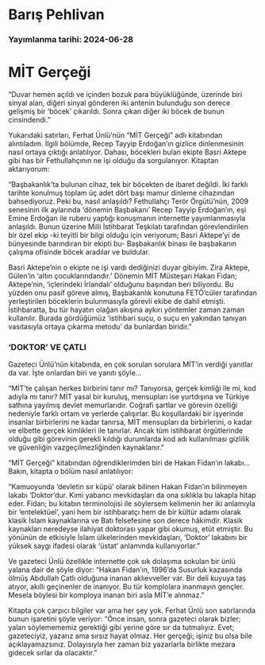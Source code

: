 # Barış Pehlivan

### Yayımlanma tarihi: 2024-06-28

# MİT Gerçeği

“Duvar hemen açıldı ve içinden bozuk para büyüklüğünde, üzerinde biri sinyal alan, diğeri sinyal gönderen iki antenin bulunduğu son derece gelişmiş bir ‘böcek’ çıkarıldı. Sonra çıkan diğer iki böcek de bunun cinsindendi.”

Yukarıdaki satırları, Ferhat Ünlü’nün “MİT Gerçeği” adlı kitabından alıntıladım. İlgili bölümde, Recep Tayyip Erdoğan’ın gizlice dinlenmesinin nasıl ortaya çıktığı anlatılıyor. Dahası, böcekleri bulan ekipte Basri Aktepe gibi has bir Fethullahçının ne işi olduğu da sorgulanıyor. Kitaptan aktarıyorum:

“Başbakanlık’ta bulunan cihaz, tek bir böcekten de ibaret değildi. İki farklı tarihte konulmuş toplam üç adet dört başı mamur dinleme cihazından bahsediyoruz. Peki bu, nasıl anlaşıldı? Fethullahçı Terör Örgütü’nün, 2009 senesinin ilk aylarında ‘dönemin Başbakanı’ Recep Tayyip Erdoğan’ın, eşi Emine Erdoğan ile ruberu yaptığı konuşmanın internette yayımlanmasıyla anlaşıldı. Bunun üzerine Milli İstihbarat Teşkilatı tarafından görevlendirilen bir özel ekip -ki teyitli bir bilgi olduğu için veriyorum; Basri Aktepe’yi de bünyesinde barındıran bir ekipti bu- Başbakanlık binası ile başbakanın çalışma ofisinde böcek aradılar ve buldular.

Basri Aktepe’nin o ekipte ne işi vardı dediğinizi duyar gibiyim. Zira Aktepe, Gülen’in ‘altın çocuklarındandır.’ Dönemin MİT Müsteşarı Hakan Fidan; Aktepe’nin, ‘içlerindeki İrlandalı’ olduğunu başından beri biliyordu. Bu yüzden onu pasif göreve almış, Başbakanlık konutuna FETÖ’cüler tarafından yerleştirilen böceklerin bulunmasıyla görevli ekibe de dahil etmişti. İstihbaratta, bu tür hayatın olağan akışına aykırı yöntemler zaman zaman kullanılır. Burada gördüğümüz ‘istihbari suçu, o suçu en yakından tanıyan vasıtasıyla ortaya çıkarma metodu’ da bunlardan biridir.”


### ‘DOKTOR’ VE ÇATLI

Gazeteci Ünlü’nün kitabında, en çok sorulan sorulara MİT’in verdiği yanıtlar da var. İşte onlardan biri ve yanıtı şöyle...

“MİT’te çalışan herkes birbirini tanır mı? Tanıyorsa, gerçek kimliği ile mi, kod adıyla mı tanır? MİT yasal bir kuruluş, mensupları ise yurtdışına ve Türkiye sathına yayılmış devlet memurlarıdır. Coğrafi şartlar ve görevin özelliği nedeniyle farklı ortam ve yerlerde çalışırlar. Bu koşullardaki bir işyerinde insanlar birbirlerini ne kadar tanırsa, MİT mensupları da birbirlerini, o kadar ve elbette gerçek kimlikleri ile tanırlar. Ancak tüm istihbarat örgütlerinde olduğu gibi görevinin gerekli kıldığı durumlarda kod adı kullanılması gizlilik ve güvenliğin vazgeçilmezliğinden kaynaklanır.”

“MİT Gerçeği” kitabından öğrendiklerimden biri de Hakan Fidan’ın lakabı... Bakın, kitapta o bölüm nasıl anlatılıyor:

“Kamuoyunda ‘devletin sır küpü’ olarak bilinen Hakan Fidan’ın bilinmeyen lakabı ‘Doktor’dur. Kimi yabancı mevkidaşları da ona sıklıkla bu lakapla hitap eder. Fidan; bu kitabın terminolojisi ile söylersem kelimenin her iki anlamıyla bir ‘entelektüel’, yani hem bir istihbaratçı hem de bir kültür adamı olarak klasik İslam kaynaklarına ve Batı felsefesine son derece hâkimdir. Klasik kaynakları neredeyse ilahiyat doktorası yapar gibi okumuş, etüt etmiştir. Bu yönünün de etkisiyle İslam ülkelerinden mevkidaşları, ‘Doktor’ lakabını bir yüksek saygı ifadesi olarak ‘üstat’ anlamında kullanıyorlar.”

Ve gazeteci Ünlü özellikle internette çok sık dolaşıma sokulan bir ünlü yalana dair de şöyle diyor: “Hakan Fidan’ın, 1996’da Susurluk kazasında ölmüş Abdullah Çatlı olduğuna inanan aklıevveller var. Bir deli kuyuya taş atıyor, akıllı geçinenler de inanıyor. Bu tür komplolara inanmayın gençler. Mesela böylesi bir komploya inanan biri asla MİT’e alınmaz.”

Kitapta çok çarpıcı bilgiler var ama her şey yok. Ferhat Ünlü son satırlarında bunun işaretini şöyle veriyor: “Önce insan, sonra gazeteci olarak bizler; yalan söylemememiz gerektiği gibi yerine göre sır da tutmalıyız. Evet; gazeteciyiz, yazarız ama sırsız hayat olmaz. Her gerçeği; işiniz bu olsa bile açıklayamazsınız. Dolayısıyla her zaman biz yazarlarla birlikte mezara gidecek sırlar da olacaktır.”

